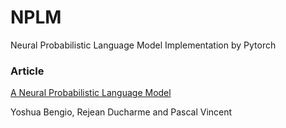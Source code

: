 # NPLM
Neural Probabilistic Language Model Implementation by Pytorch

### Article
[A Neural Probabilistic Language Model](https://papers.nips.cc/paper/1839-a-neural-probabilistic-language-model.pdf)

Yoshua Bengio, Rejean Ducharme and Pascal Vincent

